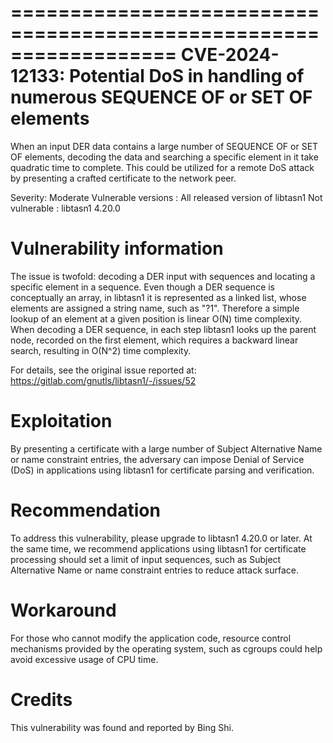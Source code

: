 ==================================================================
CVE-2024-12133: Potential DoS in handling of numerous SEQUENCE OF or SET OF elements
==================================================================

When an input DER data contains a large number of SEQUENCE OF or SET
OF elements, decoding the data and searching a specific element in it
take quadratic time to complete. This could be utilized for a remote
DoS attack by presenting a crafted certificate to the network peer.

Severity: Moderate
Vulnerable versions : All released version of libtasn1
Not vulnerable      : libtasn1 4.20.0

Vulnerability information
=========================
The issue is twofold: decoding a DER input with sequences and locating
a specific element in a sequence. Even though a DER sequence is
conceptually an array, in libtasn1 it is represented as a linked list,
whose elements are assigned a string name, such as "?1". Therefore a
simple lookup of an element at a given position is linear O(N) time
complexity. When decoding a DER sequence, in each step libtasn1 looks
up the parent node, recorded on the first element, which requires a
backward linear search, resulting in O(N^2) time complexity.

For details, see the original issue reported at:
https://gitlab.com/gnutls/libtasn1/-/issues/52

Exploitation
============
By presenting a certificate with a large number of Subject Alternative
Name or name constraint entries, the adversary can impose Denial of
Service (DoS) in applications using libtasn1 for certificate parsing
and verification.

Recommendation
=========
To address this vulnerability, please upgrade to libtasn1 4.20.0 or
later. At the same time, we recommend applications using libtasn1 for
certificate processing should set a limit of input sequences, such as
Subject Alternative Name or name constraint entries to reduce attack
surface.

Workaround
==========
For those who cannot modify the application code, resource control
mechanisms provided by the operating system, such as cgroups could
help avoid excessive usage of CPU time.

Credits
=======
This vulnerability was found and reported by Bing Shi.

